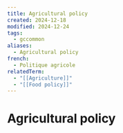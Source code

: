 ```yaml
---
title: Agricultural policy
created: 2024-12-18
modified: 2024-12-24
tags:
  - gccommon
aliases:
  - Agricultural policy
french:
  - Politique agricole
relatedTerm:
  - "[[Agriculture]]"
  - "[[Food policy]]"
---
```

# Agricultural policy
